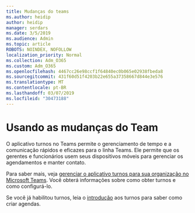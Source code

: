 ```yaml
---
title: Mudanças do teams
ms.author: heidip
author: heidip
manager: serdars
ms.date: 3/5/2019
ms.audience: Admin
ms.topic: article
ROBOTS: NOINDEX, NOFOLLOW
localization_priority: Normal
ms.collection: Adm_O365
ms.custom: Adm_O365
ms.openlocfilehash: 4467cc26e98ccf1f64840ec0b065e02938fbeda8
ms.sourcegitcommit: 431f60d51f4203b22e655a37358667d844e3e576
ms.translationtype: MT
ms.contentlocale: pt-BR
ms.lasthandoff: 03/07/2019
ms.locfileid: "30473188"
---
```

# <a name="using-teams-shifts"></a>Usando as mudanças do Team

O aplicativo turnos no Teams permite o gerenciamento de tempo e a comunicação rápidos e eficazes para o linha Teams. Ele permite que os gerentes e funcionários usem seus dispositivos móveis para gerenciar os agendamentos e manter contato.

Para saber mais, veja [gerenciar o aplicativo turnos para sua organização no Microsoft Teams](https://docs.microsoft.com/en-us/microsoftteams/manage-the-shifts-app-for-your-organization-in-teams). Você obterá informações sobre como obter turnos e como configurá-lo.

Se você já habilitou turnos, leia o [introdução](https://support.office.com/en-us/article/get-started-in-shifts-5f3e30d8-1821-4904-be26-c3cd25a497d6) aos turnos para saber como criar agendas.


